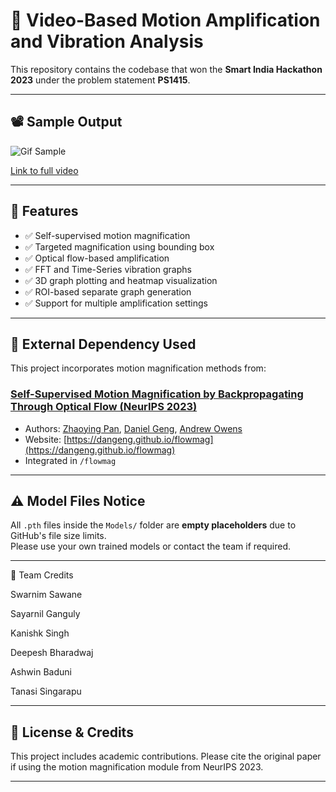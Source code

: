 # 🎥 Video-Based Motion Amplification and Vibration Analysis

This repository contains the codebase that won the **Smart India Hackathon 2023** under the problem statement **PS1415**.

---

## 📽 Sample Output

![Gif Sample](https://github.com/Ashwin-Baduni/Video-Based_Motion_Amplification_and_Vibration_Analysis/blob/main/SampleOutputs/VID-20240113-WA0000720p-ezgif.com-speed.gif?raw=true)

[Link to full video](https://github.com/Ashwin-Baduni/Video-Based_Motion_Amplification_and_Vibration_Analysis/blob/main/SampleOutputs/VID-20240113-WA0000%20(720p).mp4)

---

## 🚀 Features

- ✅ Self-supervised motion magnification
- ✅ Targeted magnification using bounding box
- ✅ Optical flow-based amplification
- ✅ FFT and Time-Series vibration graphs
- ✅ 3D graph plotting and heatmap visualization
- ✅ ROI-based separate graph generation
- ✅ Support for multiple amplification settings

---

## 🔗 External Dependency Used

This project incorporates motion magnification methods from:

### [Self-Supervised Motion Magnification by Backpropagating Through Optical Flow (NeurIPS 2023)](https://arxiv.org/abs/2311.17056)
- Authors: [Zhaoying Pan](https://zhaoyingpan.github.io/), [Daniel Geng](https://dangeng.github.io/), [Andrew Owens](http://andrewowens.com/)
- Website: [https://dangeng.github.io/flowmag](https://dangeng.github.io/flowmag)
- Integrated in `/flowmag`

---

## ⚠️ Model Files Notice

All `.pth` files inside the `Models/` folder are **empty placeholders** due to GitHub's file size limits.  
Please use your own trained models or contact the team if required.

---

👥 Team Credits

Swarnim Sawane

Sayarnil Ganguly

Kanishk Singh

Deepesh Bharadwaj

Ashwin Baduni

Tanasi Singarapu

---

## 📜 License & Credits

This project includes academic contributions. Please cite the original paper if using the motion magnification module from NeurIPS 2023.

---
